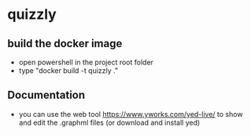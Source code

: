 # quizzly
## build the docker image
- open powershell in the project root folder 
- type "docker build -t quizzly ."

## Documentation
- you can use the web tool https://www.yworks.com/yed-live/ to show and edit the .graphml files (or download and install yed)
